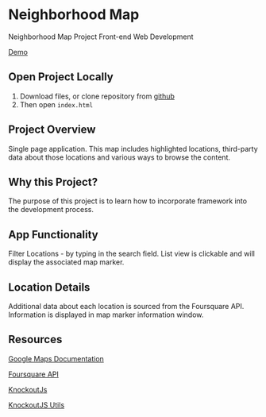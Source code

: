 # Neighborhood Map

Neighborhood Map Project Front-end Web Development 

[Demo](https://andrew-t-james.github.io/fend-map/)

## Open Project Locally

1. Download files, or clone repository from [github](  https://github.com/ajames20/fend-map
)
1. Then open `index.html`

## Project Overview
Single page application. This map includes highlighted locations, third-party data about those locations and various ways to browse the content.

## Why this Project?

The purpose of this project is to learn how to incorporate framework into the development process.

## App Functionality

Filter Locations - by typing in the search field. List view is clickable and will display the associated map marker.

## Location Details

Additional data about each location is sourced from the Foursquare API. Information is displayed in map marker information window.

## Resources

[Google Maps Documentation](https://www.aspsnippets.com/Articles/Google-Maps-API-V3-Add-click-event-listener-to-all-multiple-markers.aspx)


[Foursquare API](https://developer.foursquare.com/)

[KnockoutJs](http://knockoutjs.com/)

[KnockoutJS Utils](http://www.knockmeout.net/2011/04/utility-functions-in-knockoutjs.html)
